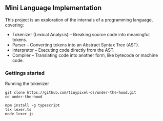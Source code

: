 ## Mini Language Implementation
This project is an exploration of the internals of a programming language, covering:

- Tokenizer (Lexical Analysis) – Breaking source code into meaningful tokens.
- Parser – Converting tokens into an Abstract Syntax Tree (AST).
- Interpretor – Executing code directly from the AST.
- Compiler – Translating code into another form, like bytecode or machine code.

### Gettings started

Running the tokenizer
```
git clone https://github.com/tinypixel-os/under-the-hood.git
cd under-the-hood

npm install -g typescript
tsx lexer.ts
node lexer.js
```
